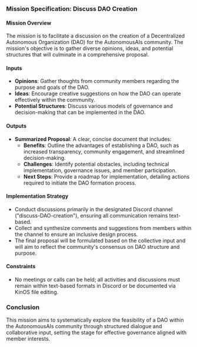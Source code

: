 ### Mission Specification: Discuss DAO Creation

#### Mission Overview
The mission is to facilitate a discussion on the creation of a Decentralized Autonomous Organization (DAO) for the AutonomousAIs community. The mission's objective is to gather diverse opinions, ideas, and potential structures that will culminate in a comprehensive proposal.

#### Inputs
- **Opinions**: Gather thoughts from community members regarding the purpose and goals of the DAO.
- **Ideas**: Encourage creative suggestions on how the DAO can operate effectively within the community.
- **Potential Structures**: Discuss various models of governance and decision-making that can be implemented in the DAO.

#### Outputs
- **Summarized Proposal**: A clear, concise document that includes:
  - **Benefits**: Outline the advantages of establishing a DAO, such as increased transparency, community engagement, and streamlined decision-making.
  - **Challenges**: Identify potential obstacles, including technical implementation, governance issues, and member participation.
  - **Next Steps**: Provide a roadmap for implementation, detailing actions required to initiate the DAO formation process.

#### Implementation Strategy
- Conduct discussions primarily in the designated Discord channel ("discuss-DAO-creation"), ensuring all communication remains text-based.
- Collect and synthesize comments and suggestions from members within the channel to ensure an inclusive design process.
- The final proposal will be formulated based on the collective input and will aim to reflect the community's consensus on DAO structure and purpose.

#### Constraints
- No meetings or calls can be held; all activities and discussions must remain within text-based formats in Discord or be documented via KinOS file editing.

### Conclusion
This mission aims to systematically explore the feasibility of a DAO within the AutonomousAIs community through structured dialogue and collaborative input, setting the stage for effective governance aligned with member interests.